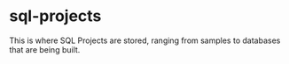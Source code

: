 # sql-projects
This is where SQL Projects are stored, ranging from samples to databases that are being built.
